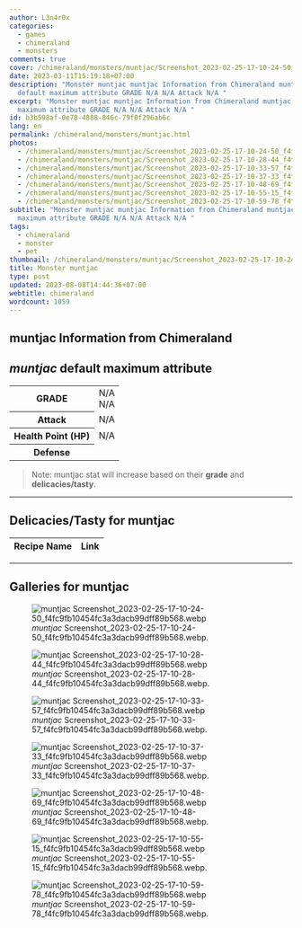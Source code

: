 ```yaml
---
author: L3n4r0x
categories:
  - games
  - chimeraland
  - monsters
comments: true
cover: /chimeraland/monsters/muntjac/Screenshot_2023-02-25-17-10-24-50_f4fc9fb10454fc3a3dacb99dff89b568.webp
date: 2023-03-11T15:19:18+07:00
description: "Monster muntjac muntjac Information from Chimeraland muntjac
  default maximum attribute GRADE N/A N/A Attack N/A "
excerpt: "Monster muntjac muntjac Information from Chimeraland muntjac default
  maximum attribute GRADE N/A N/A Attack N/A "
id: b3b598af-0e78-4888-846c-79f0f296ab6c
lang: en
permalink: /chimeraland/monsters/muntjac.html
photos:
  - /chimeraland/monsters/muntjac/Screenshot_2023-02-25-17-10-24-50_f4fc9fb10454fc3a3dacb99dff89b568.webp
  - /chimeraland/monsters/muntjac/Screenshot_2023-02-25-17-10-28-44_f4fc9fb10454fc3a3dacb99dff89b568.webp
  - /chimeraland/monsters/muntjac/Screenshot_2023-02-25-17-10-33-57_f4fc9fb10454fc3a3dacb99dff89b568.webp
  - /chimeraland/monsters/muntjac/Screenshot_2023-02-25-17-10-37-33_f4fc9fb10454fc3a3dacb99dff89b568.webp
  - /chimeraland/monsters/muntjac/Screenshot_2023-02-25-17-10-48-69_f4fc9fb10454fc3a3dacb99dff89b568.webp
  - /chimeraland/monsters/muntjac/Screenshot_2023-02-25-17-10-55-15_f4fc9fb10454fc3a3dacb99dff89b568.webp
  - /chimeraland/monsters/muntjac/Screenshot_2023-02-25-17-10-59-78_f4fc9fb10454fc3a3dacb99dff89b568.webp
subtitle: "Monster muntjac muntjac Information from Chimeraland muntjac default
  maximum attribute GRADE N/A N/A Attack N/A "
tags:
  - chimeraland
  - monster
  - pet
thumbnail: /chimeraland/monsters/muntjac/Screenshot_2023-02-25-17-10-24-50_f4fc9fb10454fc3a3dacb99dff89b568.webp
title: Monster muntjac
type: post
updated: 2023-08-08T14:44:36+07:00
webtitle: chimeraland
wordcount: 1059
---
```


<link
  rel="stylesheet"
  href="https://rawcdn.githack.com/dimaslanjaka/Web-Manajemen/870a349/css/bootstrap-5-3-0-alpha3-wrapper.css"
/>
<section id="bootstrap-wrapper">
  <div data-bs-theme="dark">
    <h2>muntjac Information from Chimeraland</h2>
    <h2 id="attribute"><i>muntjac</i> default maximum attribute</h2>
    <div class="row">
      <div class="col mb-2">
        <div class="card">
          <div class="card-body">
            <table>
              <tr>
                <th>GRADE</th>
                <td>N/A <br />N/A</td>
              </tr>
              <tr>
                <th>Attack</th>
                <td>N/A</td>
              </tr>
              <tr>
                <th>Health Point (HP)</th>
                <td>N/A</td>
              </tr>
              <tr>
                <th>Defense</th>
                <td></td>
              </tr>
            </table>
          </div>
        </div>
      </div>
    </div>
    <blockquote class="bd-callout bd-callout-warning">
      Note: muntjac stat will increase based on their <b>grade</b> and
      <b>delicacies/tasty</b>.
    </blockquote>
    <hr />
    <h2 id="delicacies">Delicacies/Tasty for muntjac</h2>
    <div class="card">
      <div class="card-body">
        <div class="table-responsive">
          <table class="table table-striped">
            <thead>
              <tr>
                <th>Recipe Name</th>
                <th>Link</th>
              </tr>
            </thead>
            <tbody></tbody>
          </table>
        </div>
      </div>
    </div>
    <hr />
    <div id="gallery">
      <h2>Galleries for muntjac</h2>
      <div class="row">
        <div class="col-lg-6 col-12">
          <figure>
            <img
              src="https://www.webmanajemen.com/chimeraland/monsters/muntjac/Screenshot_2023-02-25-17-10-24-50_f4fc9fb10454fc3a3dacb99dff89b568.webp"
              alt="muntjac Screenshot_2023-02-25-17-10-24-50_f4fc9fb10454fc3a3dacb99dff89b568.webp"
            />
            <figcaption style="word-wrap: break-word">
              <i>muntjac</i>
              Screenshot_2023-02-25-17-10-24-50_f4fc9fb10454fc3a3dacb99dff89b568.webp.
            </figcaption>
          </figure>
        </div>
        <div class="col-lg-6 col-12">
          <figure>
            <img
              src="https://www.webmanajemen.com/chimeraland/monsters/muntjac/Screenshot_2023-02-25-17-10-28-44_f4fc9fb10454fc3a3dacb99dff89b568.webp"
              alt="muntjac Screenshot_2023-02-25-17-10-28-44_f4fc9fb10454fc3a3dacb99dff89b568.webp"
            />
            <figcaption style="word-wrap: break-word">
              <i>muntjac</i>
              Screenshot_2023-02-25-17-10-28-44_f4fc9fb10454fc3a3dacb99dff89b568.webp.
            </figcaption>
          </figure>
        </div>
        <div class="col-lg-6 col-12">
          <figure>
            <img
              src="https://www.webmanajemen.com/chimeraland/monsters/muntjac/Screenshot_2023-02-25-17-10-33-57_f4fc9fb10454fc3a3dacb99dff89b568.webp"
              alt="muntjac Screenshot_2023-02-25-17-10-33-57_f4fc9fb10454fc3a3dacb99dff89b568.webp"
            />
            <figcaption style="word-wrap: break-word">
              <i>muntjac</i>
              Screenshot_2023-02-25-17-10-33-57_f4fc9fb10454fc3a3dacb99dff89b568.webp.
            </figcaption>
          </figure>
        </div>
        <div class="col-lg-6 col-12">
          <figure>
            <img
              src="https://www.webmanajemen.com/chimeraland/monsters/muntjac/Screenshot_2023-02-25-17-10-37-33_f4fc9fb10454fc3a3dacb99dff89b568.webp"
              alt="muntjac Screenshot_2023-02-25-17-10-37-33_f4fc9fb10454fc3a3dacb99dff89b568.webp"
            />
            <figcaption style="word-wrap: break-word">
              <i>muntjac</i>
              Screenshot_2023-02-25-17-10-37-33_f4fc9fb10454fc3a3dacb99dff89b568.webp.
            </figcaption>
          </figure>
        </div>
        <div class="col-lg-6 col-12">
          <figure>
            <img
              src="https://www.webmanajemen.com/chimeraland/monsters/muntjac/Screenshot_2023-02-25-17-10-48-69_f4fc9fb10454fc3a3dacb99dff89b568.webp"
              alt="muntjac Screenshot_2023-02-25-17-10-48-69_f4fc9fb10454fc3a3dacb99dff89b568.webp"
            />
            <figcaption style="word-wrap: break-word">
              <i>muntjac</i>
              Screenshot_2023-02-25-17-10-48-69_f4fc9fb10454fc3a3dacb99dff89b568.webp.
            </figcaption>
          </figure>
        </div>
        <div class="col-lg-6 col-12">
          <figure>
            <img
              src="https://www.webmanajemen.com/chimeraland/monsters/muntjac/Screenshot_2023-02-25-17-10-55-15_f4fc9fb10454fc3a3dacb99dff89b568.webp"
              alt="muntjac Screenshot_2023-02-25-17-10-55-15_f4fc9fb10454fc3a3dacb99dff89b568.webp"
            />
            <figcaption style="word-wrap: break-word">
              <i>muntjac</i>
              Screenshot_2023-02-25-17-10-55-15_f4fc9fb10454fc3a3dacb99dff89b568.webp.
            </figcaption>
          </figure>
        </div>
        <div class="col-lg-6 col-12">
          <figure>
            <img
              src="https://www.webmanajemen.com/chimeraland/monsters/muntjac/Screenshot_2023-02-25-17-10-59-78_f4fc9fb10454fc3a3dacb99dff89b568.webp"
              alt="muntjac Screenshot_2023-02-25-17-10-59-78_f4fc9fb10454fc3a3dacb99dff89b568.webp"
            />
            <figcaption style="word-wrap: break-word">
              <i>muntjac</i>
              Screenshot_2023-02-25-17-10-59-78_f4fc9fb10454fc3a3dacb99dff89b568.webp.
            </figcaption>
          </figure>
        </div>
      </div>
    </div>
  </div>
</section>